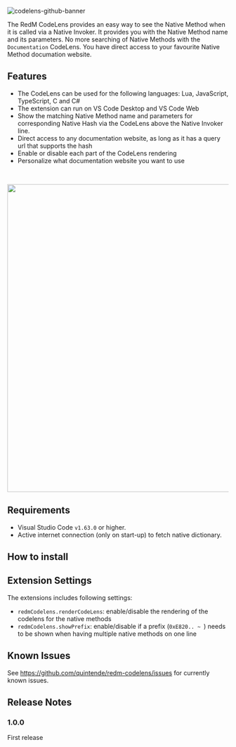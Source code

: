 ![codelens-github-banner](https://user-images.githubusercontent.com/17977249/163669670-1e679bda-c9d4-4a84-b669-d864db9ff09b.png)

The RedM CodeLens provides an easy way to see the Native Method when it is called via a Native Invoker. It provides you with the Native Method name and its parameters. No more searching of Native Methods with the `Documentation` CodeLens. You have direct access to your favourite Native Method documation website.


## Features

* The CodeLens can be used for the following languages: Lua, JavaScript, TypeScript, C and C#
* The extension can run on VS Code Desktop and VS Code Web
* Show the matching Native Method name and parameters for corresponding Native Hash via the CodeLens above the Native Invoker line.
* Direct access to any documentation website, as long as it has a query url that supports the hash
* Enable or disable each part of the CodeLens rendering 
* Personalize what documentation website you want to use

&nbsp;
<p align="center">
  <img width="700" src="https://user-images.githubusercontent.com/17977249/197844138-e55db930-3e87-4030-b5ab-4030c8980fa3.png">
</p>


## Requirements

* Visual Studio Code `v1.63.0` or higher.
* Active internet connection (only on start-up) to fetch native dictionary.

## How to install

## Extension Settings

The extensions includes following settings:
* `redmCodelens.renderCodeLens`: enable/disable the rendering of the codelens for the native methods
* `redmCodelens.showPrefix`: enable/disable if a prefix (`0xE820.. ~ `) needs to be shown when having multiple native methods on one line

## Known Issues

See https://github.com/quintende/redm-codelens/issues for currently known issues.

## Release Notes

### 1.0.0

First release
